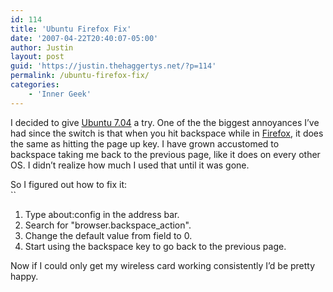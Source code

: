 ```yaml
---
id: 114
title: 'Ubuntu Firefox Fix'
date: '2007-04-22T20:40:07-05:00'
author: Justin
layout: post
guid: 'https://justin.thehaggertys.net/?p=114'
permalink: /ubuntu-firefox-fix/
categories:
    - 'Inner Geek'
---
```


I decided to give [Ubuntu 7.04](http://www.ubuntu.com/products/WhatIsUbuntu/desktopedition) a try. One of the the biggest annoyances I’ve had since the switch is that when you hit backspace while in [Firefox](http://www.mozilla.com), it does the same as hitting the page up key. I have grown accustomed to backspace taking me back to the previous page, like it does on every other OS. I didn’t realize how much I used that until it was gone.

So I figured out how to fix it:  
``

1. Type about:config in the address bar.
2. Search for "browser.backspace\_action".
3. Change the default value from field to 0.
4. Start using the backspace key to go back to the previous page.

Now if I could only get my wireless card working consistently I’d be pretty happy.
